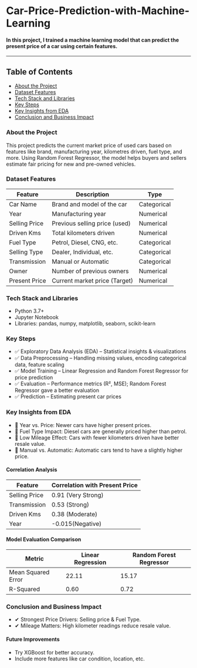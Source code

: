 # Car-Price-Prediction-with-Machine-Learning
#### In this project, I trained a machine learning model that can predict the present price of a car using certain features.
---

## Table of Contents
- [About the Project](#about-the-project)
- [Dataset Features](#dataset-features)
- [Tech Stack and Libraries](#tech-stack-and-libraries)
- [Key Steps](#key-steps)
- [Key Insights from EDA](#key-insights-from-eda)
- [Conclusion and Business Impact](#conclusion-and-business-impact)

### About the Project
This project predicts the current market price of used cars based on features like brand, manufacturing year, kilometres driven, fuel type, and more. Using Random Forest Regressor, the model helps buyers and sellers estimate fair pricing for new and pre-owned vehicles.

### Dataset Features
|Feature|Description|Type|
|-------|-----------|----|
|Car Name|Brand and model of the car|Categorical|
|Year|Manufacturing year|Numerical|
|Selling Price|Previous selling price (used)|Numerical|
|Driven Kms|Total kilometers driven|Numerical|
|Fuel Type|Petrol, Diesel, CNG, etc.|Categorical|
|Selling Type|Dealer, Individual, etc.|Categorical|
|Transmission|Manual or Automatic|Categorical|
|Owner|Number of previous owners|Numerical|
|Present Price|Current market price (Target)|Numerical|

### Tech Stack and Libraries
- Python 3.7+
- Jupyter Notebook
- Libraries: pandas, numpy, matplotlib, seaborn, scikit-learn

### Key Steps
- ✅ Exploratory Data Analysis (EDA) – Statistical insights & visualizations
- ✅ Data Preprocessing – Handling missing values, encoding categorical data, feature scaling
- ✅ Model Training – Linear Regression and Random Forest Regressor for price prediction
- ✅ Evaluation – Performance metrics (R², MSE); Random Forest Regressor gave a better evaluation
- ✅ Prediction – Estimating present car prices

### Key Insights from EDA
- 📌 Year vs. Price: Newer cars have higher present prices.
- 📌 Fuel Type Impact: Diesel cars are generally priced higher than petrol.
- 📌 Low Mileage Effect: Cars with fewer kilometers driven have better resale value.
- 📌 Manual vs. Automatic: Automatic cars tend to have a slightly higher price.

#### Correlation Analysis
|Feature|Correlation with Present Price|
|-------|------------------------------|
|Selling Price|	0.91 (Very Strong)|
|Transmission|0.53 (Strong)|
|Driven Kms|0.38 (Moderate)|
|Year|-0.015(Negative)|

#### Model Evaluation Comparison
|Metric|Linear Regression|Random Forest Regressor|
|------|-----------------|-----------------------|
|Mean Squared Error|22.11|15.17|
|R-Squared|0.60|0.72|


### Conclusion and Business Impact
- ✔ Strongest Price Drivers: Selling price & Fuel Type.
- ✔ Mileage Matters: High kilometer readings reduce resale value.

#### Future Improvements
- Try XGBoost for better accuracy.
- Include more features like car condition, location, etc.

